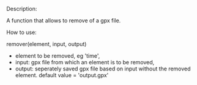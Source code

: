 Description:

A function that allows to remove of a gpx file. 

How to use:

remover(element, input, output)

- element to be removed, eg 'time',
- input: gpx file from which an element is to be removed,
- output: seperately saved gpx file based on input without the removed element. default value = 'output.gpx'